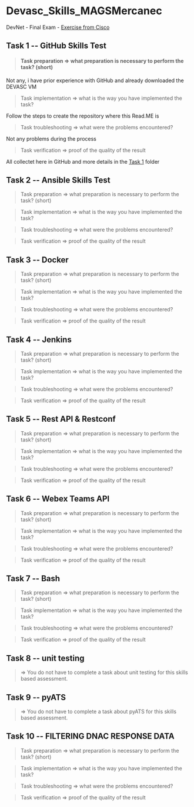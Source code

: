 # Devasc_Skills_MAGSMercanec
DevNet - Final Exam - [Exercise from Cisco](https://docs.google.com/document/d/1usUhtS76dZQSbQqyUE00BgbXKQL4wa1HsYsGF1rKudY/edit)


## Task 1 -- GitHub Skills Test

> #### Task preparation => what preparation is necessary to perform the task? (short)

Not any, i have prior experience with GitHub and already downloaded the DEVASC VM

> Task implementation => what is the way you have implemented the task?

Follow the steps to create the repository where this Read.ME is

> Task troubleshooting => what were the problems encountered?

Not any problems during the process

> Task verification => proof of the quality of the result

All collectet here in GitHub and more details in the [Task 1](https://github.com/MAGS-GH/Devasc_Skills_MAGSMercanec/tree/main/Devasc_Skills/Task%201%20-%20GitHub%20Skills%20Test) folder

## Task 2 -- Ansible Skills Test

> Task preparation => what preparation is necessary to perform the task? (short)

> Task implementation => what is the way you have implemented the task? 

> Task troubleshooting => what were the problems encountered?

> Task verification => proof of the quality of the result 

## Task 3 -- Docker

> Task preparation => what preparation is necessary to perform the task? (short)

> Task implementation => what is the way you have implemented the task? 

> Task troubleshooting => what were the problems encountered?

> Task verification => proof of the quality of the result 

## Task 4 -- Jenkins

> Task preparation => what preparation is necessary to perform the task? (short)

> Task implementation => what is the way you have implemented the task? 

> Task troubleshooting => what were the problems encountered?

> Task verification => proof of the quality of the result 

## Task 5 -- Rest API & Restconf

> Task preparation => what preparation is necessary to perform the task? (short)

> Task implementation => what is the way you have implemented the task? 

> Task troubleshooting => what were the problems encountered?

> Task verification => proof of the quality of the result 

## Task 6 -- Webex Teams API

> Task preparation => what preparation is necessary to perform the task? (short)

> Task implementation => what is the way you have implemented the task? 

> Task troubleshooting => what were the problems encountered?

> Task verification => proof of the quality of the result 

## Task 7 -- Bash

> Task preparation => what preparation is necessary to perform the task? (short)

> Task implementation => what is the way you have implemented the task? 

> Task troubleshooting => what were the problems encountered?

> Task verification => proof of the quality of the result 

## Task 8 -- unit testing 
> => You do not have to complete a task about unit testing for this skills based assessment.
## Task 9 -- pyATS
> => You do not have to complete a task about pyATS for this skills based assessment.

## Task 10 -- FILTERING DNAC RESPONSE DATA

> Task preparation => what preparation is necessary to perform the task? (short)

> Task implementation => what is the way you have implemented the task? 

> Task troubleshooting => what were the problems encountered?

> Task verification => proof of the quality of the result 
